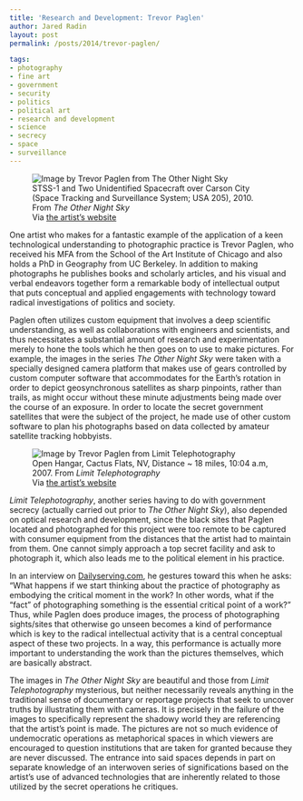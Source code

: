 ```yaml
---
title: 'Research and Development: Trevor Paglen'
author: Jared Radin
layout: post
permalink: /posts/2014/trevor-paglen/

tags:
- photography
- fine art
- government
- security
- politics
- political art
- research and development
- science
- secrecy
- space
- surveillance
---
```

<figure>
<img src="http://paglen.com/img/92web.jpg" alt="Image by Trevor Paglen from The Other Night Sky"  />

<figcaption>
STSS-1 and Two Unidentified Spacecraft over Carson City (Space Tracking and Surveillance System; USA 205), 2010. From <em>The Other Night Sky</em> <br /> Via <a href="www.paglen.com">the artist&#8217;s website</a>
</figcaption>
</figure>

One artist who makes for a fantastic example of the application of a keen technological understanding to photographic practice is Trevor Paglen, who received his MFA from the School of the Art Institute of Chicago and also holds a PhD in Geography from UC Berkeley. In addition to making photographs he publishes books and scholarly articles, and his visual and verbal endeavors together form a remarkable body of intellectual output that puts conceptual and applied engagements with technology toward radical investigations of politics and society.


<!--more-->

Paglen often utilizes custom equipment that involves a deep scientific understanding, as well as collaborations with engineers and scientists, and thus necessitates a substantial amount of research and experimentation merely to hone the tools which he then goes on to use to make pictures. For example, the images in the series <i>The Other Night Sky</i> were taken with a specially designed camera platform that makes use of gears controlled by custom computer software that accommodates for the Earth&#8217;s rotation in order to depict geosynchronous satellites as sharp pinpoints, rather than trails, as might occur without these minute adjustments being made over the course of an exposure. In order to locate the secret government satellites that were the subject of the project, he made use of other custom software to plan his photographs based on data collected by amateur satellite tracking hobbyists.


<figure>
<img src="http://paglen.com/img/43web.jpg" alt="Image by Trevor Paglen from Limit Telephotography" />
<figcaption>
Open Hangar, Cactus Flats, NV, Distance ~ 18 miles, 10:04 a.m, 2007. From <em>Limit Telephotography</em> <br /> Via <a href="www.paglen.com">the artist&#8217;s website</a>
</figcaption>
</figure>

<i>Limit Telephotography</i>, another series having to do with government secrecy (actually carried out prior to <em>The Other Night Sky</em>), also depended on optical research and development, since the black sites that Paglen located and photographed for this project were too remote to be captured with consumer equipment from the distances that the artist had to maintain from them. One cannot simply approach a top secret facility and ask to photograph it, which also leads me to the political element in his practice.

In an interview on <a href="http://www.dailyserving.com">Dailyserving.com</a>, he gestures toward this when he asks: “What happens if we start thinking about the practice of photography as embodying the critical moment in the work? In other words, what if the “fact” of photographing something is the essential critical point of a work?” Thus, while Paglen does produce images, the process of photographing sights/sites that otherwise go unseen becomes a kind of performance which is key to the radical intellectual activity that is a central conceptual aspect of these two projects. In a way, this performance is actually more important to understanding the work than the pictures themselves, which are basically abstract.

The images in <em>The Other Night Sky</em> are beautiful and those from <em>Limit Telephotography</em> mysterious, but neither necessarily reveals anything in the traditional sense of documentary or reportage projects that seek to uncover truths by illustrating them with cameras. It is precisely in the failure of the images to specifically represent the shadowy world they are referencing that the artist&#8217;s point is made. The pictures are not so much evidence of undemocratic operations as metaphorical spaces in which viewers are encouraged to question institutions that are taken for granted because they are never discussed. The entrance into said spaces depends in part on separate knowledge of an interwoven series of significations based on the artist&#8217;s use of advanced technologies that are inherently related to those utilized by the secret operations he critiques.
